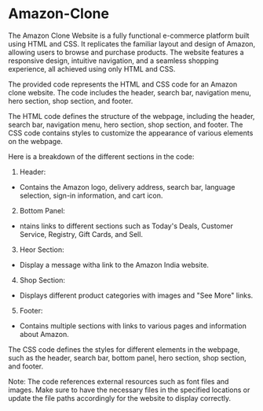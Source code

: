 # Amazon-Clone
The Amazon Clone Website is a fully functional e-commerce platform built using HTML and CSS. It replicates the familiar layout and design of Amazon, allowing users to browse and purchase products. The website features a responsive design, intuitive navigation, and a seamless shopping experience, all achieved using only HTML and CSS.

The provided code represents the HTML and CSS code for an Amazon clone website. The code includes the header, search bar, navigation menu, hero section, shop section, and footer.

The HTML code defines the structure of the webpage, including the header, search bar, navigation menu, hero section, shop section, and footer. The CSS code contains styles to customize the appearance of various elements on the webpage.

Here is a breakdown of the different sections in the code:

1. Header:
* Contains the Amazon logo, delivery address, search bar, language selection, sign-in information, and cart icon.

2. Bottom Panel:
* ntains links to different sections such as Today's Deals, Customer Service, Registry, Gift Cards, and Sell.

3. Heor Section:
* Display a message witha link to the Amazon India website.

4. Shop Section:
* Displays different product categories with images and "See More" links.

5. Footer:
* Contains multiple sections with links to various pages and information about Amazon.

The CSS code defines the styles for different elements in the webpage, such as the header, search bar, bottom panel, hero section, shop section, and footer.

Note: The code references external resources such as font files and images. Make sure to have the necessary files in the specified locations or update the file paths accordingly for the website to display correctly.
